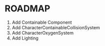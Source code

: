 # ROADMAP

1. Add Containable Component
2. Add CharacterContainableCollisionSystem
3. Add CharacterOxygenSystem
4. Add Lighting
